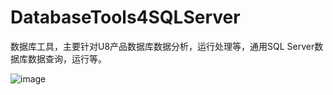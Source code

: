 # DatabaseTools4SQLServer
数据库工具，主要针对U8产品数据库数据分析，运行处理等，通用SQL Server数据库数据查询，运行等。

![image](https://user-images.githubusercontent.com/10701772/167374827-43c5075e-ec08-4265-ade6-88c154de0056.png)
